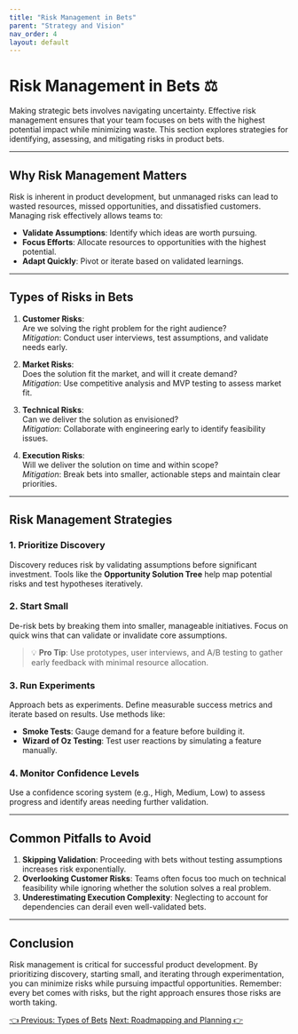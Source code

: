 ```yaml
---
title: "Risk Management in Bets"
parent: "Strategy and Vision"
nav_order: 4
layout: default
---
```


# Risk Management in Bets ⚖️

Making strategic bets involves navigating uncertainty. Effective risk management ensures that your team focuses on bets with the highest potential impact while minimizing waste. This section explores strategies for identifying, assessing, and mitigating risks in product bets.

---

## Why Risk Management Matters

Risk is inherent in product development, but unmanaged risks can lead to wasted resources, missed opportunities, and dissatisfied customers. Managing risk effectively allows teams to:
- **Validate Assumptions**: Identify which ideas are worth pursuing.  
- **Focus Efforts**: Allocate resources to opportunities with the highest potential.  
- **Adapt Quickly**: Pivot or iterate based on validated learnings.

---

## Types of Risks in Bets

1. **Customer Risks**:  
   Are we solving the right problem for the right audience?  
   *Mitigation*: Conduct user interviews, test assumptions, and validate needs early.

2. **Market Risks**:  
   Does the solution fit the market, and will it create demand?  
   *Mitigation*: Use competitive analysis and MVP testing to assess market fit.

3. **Technical Risks**:  
   Can we deliver the solution as envisioned?  
   *Mitigation*: Collaborate with engineering early to identify feasibility issues.

4. **Execution Risks**:  
   Will we deliver the solution on time and within scope?  
   *Mitigation*: Break bets into smaller, actionable steps and maintain clear priorities.

---

## Risk Management Strategies

### 1. **Prioritize Discovery**
Discovery reduces risk by validating assumptions before significant investment. Tools like the **Opportunity Solution Tree** help map potential risks and test hypotheses iteratively.

### 2. **Start Small**
De-risk bets by breaking them into smaller, manageable initiatives. Focus on quick wins that can validate or invalidate core assumptions.

> 💡 **Pro Tip**: Use prototypes, user interviews, and A/B testing to gather early feedback with minimal resource allocation.

### 3. **Run Experiments**
Approach bets as experiments. Define measurable success metrics and iterate based on results. Use methods like:
- **Smoke Tests**: Gauge demand for a feature before building it.  
- **Wizard of Oz Testing**: Test user reactions by simulating a feature manually.

### 4. **Monitor Confidence Levels**
Use a confidence scoring system (e.g., High, Medium, Low) to assess progress and identify areas needing further validation.

---

## Common Pitfalls to Avoid

1. **Skipping Validation**: Proceeding with bets without testing assumptions increases risk exponentially.  
2. **Overlooking Customer Risks**: Teams often focus too much on technical feasibility while ignoring whether the solution solves a real problem.  
3. **Underestimating Execution Complexity**: Neglecting to account for dependencies can derail even well-validated bets.

---

## Conclusion

Risk management is critical for successful product development. By prioritizing discovery, starting small, and iterating through experimentation, you can minimize risks while pursuing impactful opportunities. Remember: every bet comes with risks, but the right approach ensures those risks are worth taking.

<div class="nav-buttons">
    <a href="/docs/3-product-strategy-and-vision/types-of-bets" class="btn btn-secondary">👈 Previous: Types of Bets</a>
    <a href="/docs/4-roadmapping-and-planning/index" class="btn btn-primary">Next: Roadmapping and Planning 👉</a>
</div>